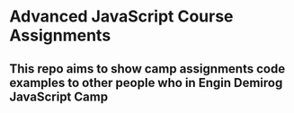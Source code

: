 # Advanced JavaScript Course Assignments
## This repo aims to show camp assignments code examples to other people who in Engin Demirog JavaScript Camp 